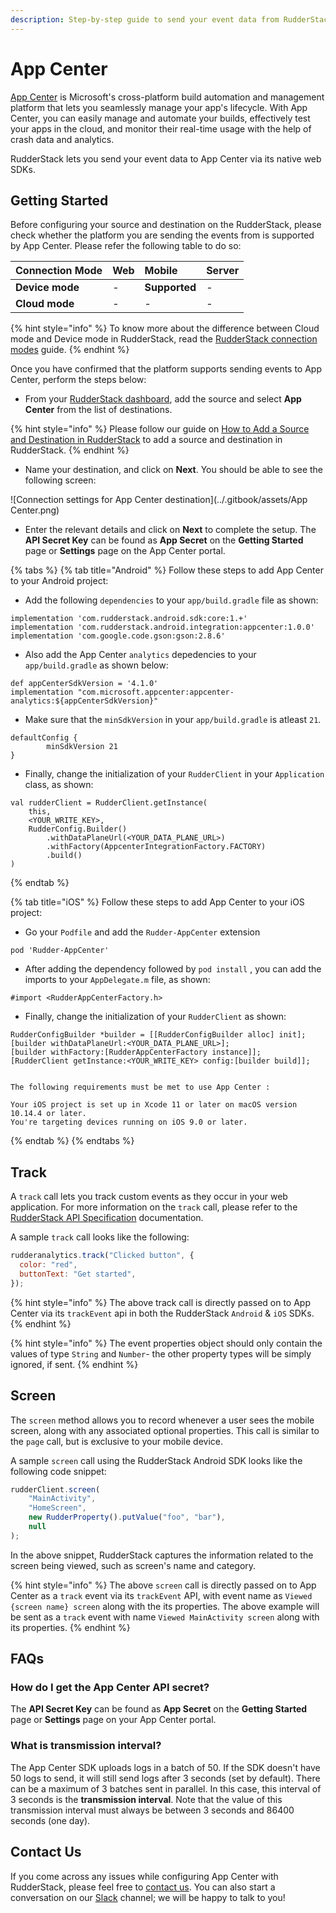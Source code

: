 ```yaml
---
description: Step-by-step guide to send your event data from RudderStack to App Center
---
```


# App Center

[App Center](https://appcenter.ms/) is Microsoft's cross-platform build automation and management platform that lets you seamlessly manage your app's lifecycle. With App Center, you can easily manage and automate your builds, effectively test your apps in the cloud, and monitor their real-time usage with the help of crash data and analytics.

RudderStack lets you send your event data to App Center via its native web SDKs.

## Getting Started

Before configuring your source and destination on the RudderStack, please check whether the platform you are sending the events from is supported by App Center. Please refer the following table to do so:

| **Connection Mode** | **Web** | **Mobile**    | **Server** |
| :------------------ | :------ | :------------ | :--------- |
| **Device mode**     | -       | **Supported** | -          |
| **Cloud mode**      | -       | -             | -          |

{% hint style="info" %}
To know more about the difference between Cloud mode and Device mode in RudderStack, read the [RudderStack connection modes](https://docs.rudderstack.com/get-started/rudderstack-connection-modes) guide.
{% endhint %}

Once you have confirmed that the platform supports sending events to App Center, perform the steps below:

- From your [RudderStack dashboard](https://app.rudderstack.com/), add the source and select **App Center** from the list of destinations.

{% hint style="info" %}
Please follow our guide on [How to Add a Source and Destination in RudderStack](https://docs.rudderstack.com/how-to-guides/adding-source-and-destination-rudderstack) to add a source and destination in RudderStack.
{% endhint %}

- Name your destination, and click on **Next**. You should be able to see the following screen:

![Connection settings for App Center destination](../.gitbook/assets/App Center.png)

- Enter the relevant details and click on **Next** to complete the setup. The **API Secret Key** can be found as **App Secret** on the **Getting Started** page or **Settings** page on the App Center portal.

{% tabs %}
{% tab title="Android" %}
Follow these steps to add App Center to your Android project:

- Add the following `dependencies` to your `app/build.gradle` file as shown:

```text
implementation 'com.rudderstack.android.sdk:core:1.+'
implementation 'com.rudderstack.android.integration:appcenter:1.0.0'
implementation 'com.google.code.gson:gson:2.8.6'
```

- Also add the App Center `analytics` depedencies to your `app/build.gradle` as shown below:

```text
def appCenterSdkVersion = '4.1.0'
implementation "com.microsoft.appcenter:appcenter-analytics:${appCenterSdkVersion}"
```

- Make sure that the `minSdkVersion` in your `app/build.gradle` is atleast `21`.

```text
defaultConfig {
        minSdkVersion 21
}
```

- Finally, change the initialization of your `RudderClient` in your `Application` class, as shown:

```text
val rudderClient = RudderClient.getInstance(
    this,
    <YOUR_WRITE_KEY>,
    RudderConfig.Builder()
        .withDataPlaneUrl(<YOUR_DATA_PLANE_URL>)
        .withFactory(AppcenterIntegrationFactory.FACTORY)
        .build()
)
```

{% endtab %}

{% tab title="iOS" %}
Follow these steps to add App Center to your iOS project:

* Go your `Podfile` and add the `Rudder-AppCenter` extension

```text
pod 'Rudder-AppCenter'
```

* After adding the dependency followed by `pod install` , you can add the imports to your `AppDelegate.m` file, as shown:

```text
#import <RudderAppCenterFactory.h>
```

* Finally, change the initialization of your `RudderClient` as shown:

```text
RudderConfigBuilder *builder = [[RudderConfigBuilder alloc] init];
[builder withDataPlaneUrl:<YOUR_DATA_PLANE_URL>];
[builder withFactory:[RudderAppCenterFactory instance]];
[RudderClient getInstance:<YOUR_WRITE_KEY> config:[builder build]];
```
```text

The following requirements must be met to use App Center :

Your iOS project is set up in Xcode 11 or later on macOS version 10.14.4 or later.
You're targeting devices running on iOS 9.0 or later.
```

{% endtab %}
{% endtabs %}

## Track

A `track` call lets you track custom events as they occur in your web application. For more information on the `track` call, please refer to the [RudderStack API Specification](https://docs.rudderstack.com/rudderstack-api-spec) documentation.

A sample `track` call looks like the following:

```javascript
rudderanalytics.track("Clicked button", {
  color: "red",
  buttonText: "Get started",
});
```

{% hint style="info" %}
The above track call is directly passed on to App Center via its `trackEvent` api in both the RudderStack `Android` & `iOS` SDKs.
{% endhint %}

{% hint style="info" %}
The event properties object should only contain the values of type `String` and `Number`- the other property types will be simply ignored, if sent.
{% endhint %}

## Screen

The `screen` method allows you to record whenever a user sees the mobile screen, along with any associated optional properties. This call is similar to the `page` call, but is exclusive to your mobile device.

A sample `screen` call using the RudderStack Android SDK looks like the following code snippet:

```javascript
rudderClient.screen(
    "MainActivity",
    "HomeScreen",
    new RudderProperty().putValue("foo", "bar"),
    null
);
```

In the above snippet, RudderStack captures the information related to the screen being viewed, such as screen's name and category.

{% hint style="info" %}
The above `screen` call is directly passed on to App Center as a `track` event via its `trackEvent` API, with event name as `Viewed {screen name} screen` along with the its properties. The above example will be sent as a `track` event with name `Viewed MainActivity screen` along with its properties.
{% endhint %}

## FAQs

### How do I get the App Center API secret?

The **API Secret Key** can be found as **App Secret** on the **Getting Started** page or **Settings** page on your App Center portal.

### What is transmission interval?

The App Center SDK uploads logs in a batch of 50. If the SDK doesn't have 50 logs to send, it will still send logs after 3 seconds (set by default). There can be a maximum of 3 batches sent in parallel. In this case, this interval of 3 seconds is the **transmission interval**. Note that the value of this transmission interval must always be between 3 seconds and 86400 seconds (one day).

## Contact Us

If you come across any issues while configuring App Center with RudderStack, please feel free to [contact us](mailto:%20docs@rudderstack.com). You can also start a conversation on our [Slack](https://resources.rudderstack.com/join-rudderstack-slack) channel; we will be happy to talk to you!
